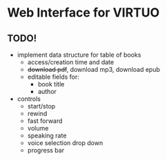# Web Interface for VIRTUO

## TODO!
- implement data structure for table of books
  - access/creation time and date
  - ~~download pdf~~, download mp3, download epub
  - editable fields for:
    - book title
    - author
- controls
  - start/stop
  - rewind
  - fast forward
  - volume
  - speaking rate
  - voice selection drop down
  - progress bar
